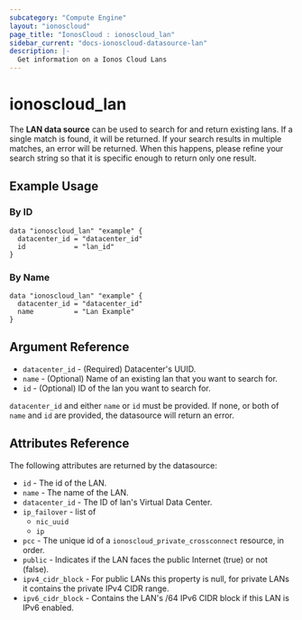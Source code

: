 ```yaml
---
subcategory: "Compute Engine"
layout: "ionoscloud"
page_title: "IonosCloud : ionoscloud_lan"
sidebar_current: "docs-ionoscloud-datasource-lan"
description: |-
  Get information on a Ionos Cloud Lans
---
```


# ionoscloud_lan

The **LAN data source** can be used to search for and return existing lans.
If a single match is found, it will be returned. If your search results in multiple matches, an error will be returned.
When this happens, please refine your search string so that it is specific enough to return only one result.

## Example Usage

### By ID
```hcl
data "ionoscloud_lan" "example" {
  datacenter_id = "datacenter_id"
  id			= "lan_id"
}
```

### By Name
```hcl
data "ionoscloud_lan" "example" {
  datacenter_id = "datacenter_id"
  name			= "Lan Example"
}
```

## Argument Reference

* `datacenter_id` - (Required) Datacenter's UUID.
* `name` - (Optional) Name of an existing lan that you want to search for.
* `id` - (Optional) ID of the lan you want to search for.

`datacenter_id` and either `name` or `id` must be provided. If none, or both of `name` and `id` are provided, the datasource will return an error.

## Attributes Reference

The following attributes are returned by the datasource:

* `id` - The id of the LAN.
* `name` - The name of the LAN.
* `datacenter_id` - The ID of lan's Virtual Data Center.
* `ip_failover` - list of
    * `nic_uuid`
    * `ip`
* `pcc` - The unique id of a `ionoscloud_private_crossconnect` resource, in order.
* `public` - Indicates if the LAN faces the public Internet (true) or not (false).
* `ipv4_cidr_block` - For public LANs this property is null, for private LANs it contains the private IPv4 CIDR range.
* `ipv6_cidr_block` - Contains the LAN's /64 IPv6 CIDR block if this LAN is IPv6 enabled.
